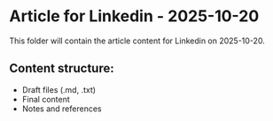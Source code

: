 # Article for Linkedin - 2025-10-20

This folder will contain the article content for Linkedin on 2025-10-20.

## Content structure:
- Draft files (.md, .txt)
- Final content
- Notes and references
